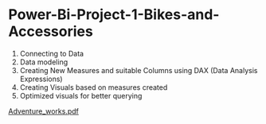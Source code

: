 # Power-Bi-Project-1-Bikes-and-Accessories

1) Connecting to Data
2) Data modeling
3) Creating New Measures and suitable Columns using DAX (Data Analysis Expressions)
4) Creating Visuals based on measures created
5) Optimized visuals for better querying

[Adventure_works.pdf](https://github.com/Sandeep26Bhaskar/Power-Bi-Project-1-Bikes-and-Accessories/files/12640146/Adventure_works.pdf)
